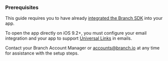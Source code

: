 ### Prerequisites

This guide requires you to have already [integrated the Branch SDK](/pages/apps/ios/) into your app.

To open the app directly on iOS 9.2+, you must configure your email integration and your app to support [Universal Links](/pages/deep-linking/universal-links/) in emails.

Contact your Branch Account Manager or [accounts@branch.io](mailto:accounts@branch.io) at any time for assistance with the setup steps.
